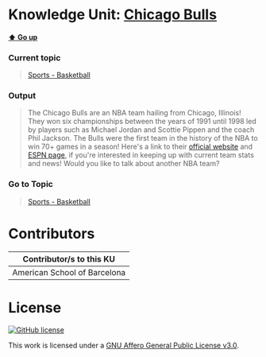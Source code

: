 # Knowledge Unit: [Chicago Bulls](../../knowledge_units/sports-basketball/chicago-bulls.md)

#### [:arrow_up: Go up](../../topics/sports-basketball.md)
### Current topic
> [Sports - Basketball](../../topics/sports-basketball.md)
### Output
> The Chicago Bulls are an NBA team hailing from Chicago, Illinois! They won six championships between the years of 1991 until 1998 led by players such as Michael Jordan and Scottie Pippen and the coach Phil Jackson. The Bulls were the first team in the history of the NBA to win 70+ games in a season! Here&#039;s a link to their [official website](https://www.nba.com/bulls/) and [ESPN page](https://www.espn.com/nba/team/_/name/chi/chicago-bulls), if you&#039;re interested in keeping up with current team stats and news! Would you like to talk about another NBA team?
### Go to Topic
> [Sports - Basketball](../../topics/sports-basketball.md)


# Contributors

| Contributor/s to this KU |
| - | 
| American School of Barcelona |

# License
[![GitHub license](https://img.shields.io/github/license/inbrainz/cerebro)](https://github.com/inbrainz/cerebro/blob/master/LICENSE)

This work is licensed under a [GNU Affero General Public License v3.0](https://www.gnu.org/licenses/agpl-3.0.txt).